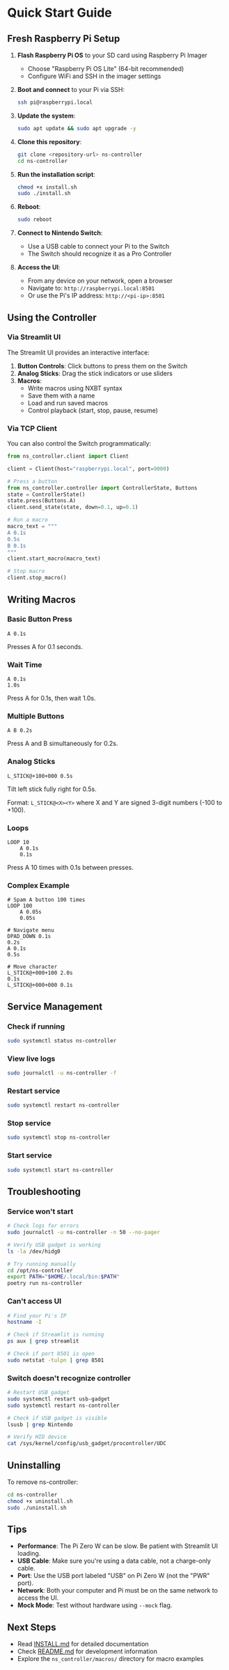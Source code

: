 # Quick Start Guide

## Fresh Raspberry Pi Setup

1. **Flash Raspberry Pi OS** to your SD card using Raspberry Pi Imager
   - Choose "Raspberry Pi OS Lite" (64-bit recommended)
   - Configure WiFi and SSH in the imager settings

2. **Boot and connect** to your Pi via SSH:
   ```bash
   ssh pi@raspberrypi.local
   ```

3. **Update the system**:
   ```bash
   sudo apt update && sudo apt upgrade -y
   ```

4. **Clone this repository**:
   ```bash
   git clone <repository-url> ns-controller
   cd ns-controller
   ```

5. **Run the installation script**:
   ```bash
   chmod +x install.sh
   sudo ./install.sh
   ```

6. **Reboot**:
   ```bash
   sudo reboot
   ```

7. **Connect to Nintendo Switch**:
   - Use a USB cable to connect your Pi to the Switch
   - The Switch should recognize it as a Pro Controller

8. **Access the UI**:
   - From any device on your network, open a browser
   - Navigate to: `http://raspberrypi.local:8501`
   - Or use the Pi's IP address: `http://<pi-ip>:8501`

## Using the Controller

### Via Streamlit UI

The Streamlit UI provides an interactive interface:

1. **Button Controls**: Click buttons to press them on the Switch
2. **Analog Sticks**: Drag the stick indicators or use sliders
3. **Macros**: 
   - Write macros using NXBT syntax
   - Save them with a name
   - Load and run saved macros
   - Control playback (start, stop, pause, resume)

### Via TCP Client

You can also control the Switch programmatically:

```python
from ns_controller.client import Client

client = Client(host="raspberrypi.local", port=9000)

# Press a button
from ns_controller.controller import ControllerState, Buttons
state = ControllerState()
state.press(Buttons.A)
client.send_state(state, down=0.1, up=0.1)

# Run a macro
macro_text = """
A 0.1s
0.5s
B 0.1s
"""
client.start_macro(macro_text)

# Stop macro
client.stop_macro()
```

## Writing Macros

### Basic Button Press
```
A 0.1s
```
Presses A for 0.1 seconds.

### Wait Time
```
A 0.1s
1.0s
```
Press A for 0.1s, then wait 1.0s.

### Multiple Buttons
```
A B 0.2s
```
Press A and B simultaneously for 0.2s.

### Analog Sticks
```
L_STICK@+100+000 0.5s
```
Tilt left stick fully right for 0.5s.

Format: `L_STICK@<X><Y>` where X and Y are signed 3-digit numbers (-100 to +100).

### Loops
```
LOOP 10
    A 0.1s
    0.1s
```
Press A 10 times with 0.1s between presses.

### Complex Example
```
# Spam A button 100 times
LOOP 100
    A 0.05s
    0.05s

# Navigate menu
DPAD_DOWN 0.1s
0.2s
A 0.1s
0.5s

# Move character
L_STICK@+000+100 2.0s
0.1s
L_STICK@+000+000 0.1s
```

## Service Management

### Check if running
```bash
sudo systemctl status ns-controller
```

### View live logs
```bash
sudo journalctl -u ns-controller -f
```

### Restart service
```bash
sudo systemctl restart ns-controller
```

### Stop service
```bash
sudo systemctl stop ns-controller
```

### Start service
```bash
sudo systemctl start ns-controller
```

## Troubleshooting

### Service won't start
```bash
# Check logs for errors
sudo journalctl -u ns-controller -n 50 --no-pager

# Verify USB gadget is working
ls -la /dev/hidg0

# Try running manually
cd /opt/ns-controller
export PATH="$HOME/.local/bin:$PATH"
poetry run ns-controller
```

### Can't access UI
```bash
# Find your Pi's IP
hostname -I

# Check if Streamlit is running
ps aux | grep streamlit

# Check if port 8501 is open
sudo netstat -tulpn | grep 8501
```

### Switch doesn't recognize controller
```bash
# Restart USB gadget
sudo systemctl restart usb-gadget
sudo systemctl restart ns-controller

# Check if USB gadget is visible
lsusb | grep Nintendo

# Verify HID device
cat /sys/kernel/config/usb_gadget/procontroller/UDC
```

## Uninstalling

To remove ns-controller:

```bash
cd ns-controller
chmod +x uninstall.sh
sudo ./uninstall.sh
```

## Tips

- **Performance**: The Pi Zero W can be slow. Be patient with Streamlit UI loading.
- **USB Cable**: Make sure you're using a data cable, not a charge-only cable.
- **Port**: Use the USB port labeled "USB" on Pi Zero W (not the "PWR" port).
- **Network**: Both your computer and Pi must be on the same network to access the UI.
- **Mock Mode**: Test without hardware using `--mock` flag.

## Next Steps

- Read [INSTALL.md](INSTALL.md) for detailed documentation
- Check [README.md](README.md) for development information
- Explore the `ns_controller/macros/` directory for macro examples

